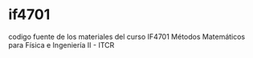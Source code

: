 # if4701
codigo fuente de los materiales del curso IF4701 Métodos Matemáticos para Física e Ingeniería II - ITCR
